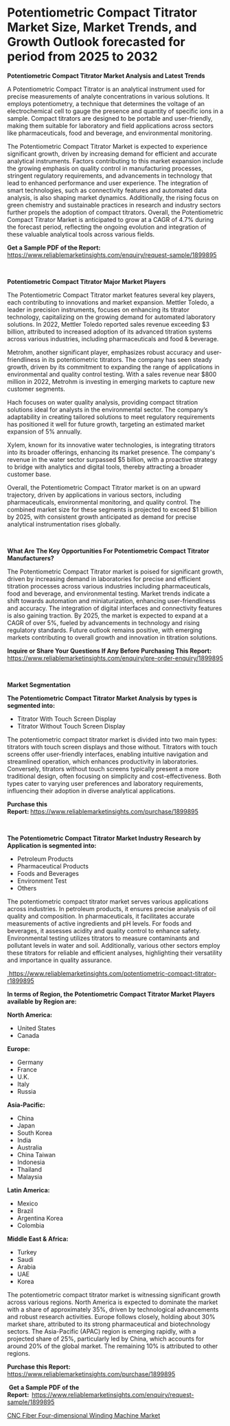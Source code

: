 <p><h1>Potentiometric Compact Titrator Market Size, Market Trends, and Growth Outlook forecasted for period from 2025 to 2032</h1></p><p><strong>Potentiometric Compact Titrator Market Analysis and Latest Trends</strong></p>
<p><p>A Potentiometric Compact Titrator is an analytical instrument used for precise measurements of analyte concentrations in various solutions. It employs potentiometry, a technique that determines the voltage of an electrochemical cell to gauge the presence and quantity of specific ions in a sample. Compact titrators are designed to be portable and user-friendly, making them suitable for laboratory and field applications across sectors like pharmaceuticals, food and beverage, and environmental monitoring.</p><p>The Potentiometric Compact Titrator Market is expected to experience significant growth, driven by increasing demand for efficient and accurate analytical instruments. Factors contributing to this market expansion include the growing emphasis on quality control in manufacturing processes, stringent regulatory requirements, and advancements in technology that lead to enhanced performance and user experience. The integration of smart technologies, such as connectivity features and automated data analysis, is also shaping market dynamics. Additionally, the rising focus on green chemistry and sustainable practices in research and industry sectors further propels the adoption of compact titrators. Overall, the Potentiometric Compact Titrator Market is anticipated to grow at a CAGR of 4.7% during the forecast period, reflecting the ongoing evolution and integration of these valuable analytical tools across various fields.</p></p>
<p><strong>Get a Sample PDF of the Report:&nbsp;</strong> <a href="https://www.reliablemarketinsights.com/enquiry/request-sample/1899895?utm_campaign=2648&utm_medium=2&utm_source=Github&utm_content=ia&utm_term=01032025&utm_id=potentiometric-compact-titrator">https://www.reliablemarketinsights.com/enquiry/request-sample/1899895</a></p>
<p>&nbsp;</p>
<p><strong>Potentiometric Compact Titrator Major Market Players</strong></p>
<p><p>The Potentiometric Compact Titrator market features several key players, each contributing to innovations and market expansion. Mettler Toledo, a leader in precision instruments, focuses on enhancing its titrator technology, capitalizing on the growing demand for automated laboratory solutions. In 2022, Mettler Toledo reported sales revenue exceeding $3 billion, attributed to increased adoption of its advanced titration systems across various industries, including pharmaceuticals and food & beverage.</p><p>Metrohm, another significant player, emphasizes robust accuracy and user-friendliness in its potentiometric titrators. The company has seen steady growth, driven by its commitment to expanding the range of applications in environmental and quality control testing. With a sales revenue near $800 million in 2022, Metrohm is investing in emerging markets to capture new customer segments.</p><p>Hach focuses on water quality analysis, providing compact titration solutions ideal for analysts in the environmental sector. The company’s adaptability in creating tailored solutions to meet regulatory requirements has positioned it well for future growth, targeting an estimated market expansion of 5% annually.</p><p>Xylem, known for its innovative water technologies, is integrating titrators into its broader offerings, enhancing its market presence. The company's revenue in the water sector surpassed $5 billion, with a proactive strategy to bridge with analytics and digital tools, thereby attracting a broader customer base.</p><p>Overall, the Potentiometric Compact Titrator market is on an upward trajectory, driven by applications in various sectors, including pharmaceuticals, environmental monitoring, and quality control. The combined market size for these segments is projected to exceed $1 billion by 2025, with consistent growth anticipated as demand for precise analytical instrumentation rises globally.</p></p>
<p>&nbsp;</p>
<p><strong>What Are The Key Opportunities For Potentiometric Compact Titrator Manufacturers?</strong></p>
<p><p>The Potentiometric Compact Titrator market is poised for significant growth, driven by increasing demand in laboratories for precise and efficient titration processes across various industries including pharmaceuticals, food and beverage, and environmental testing. Market trends indicate a shift towards automation and miniaturization, enhancing user-friendliness and accuracy. The integration of digital interfaces and connectivity features is also gaining traction. By 2025, the market is expected to expand at a CAGR of over 5%, fueled by advancements in technology and rising regulatory standards. Future outlook remains positive, with emerging markets contributing to overall growth and innovation in titration solutions.</p></p>
<p><strong>Inquire or Share Your Questions If Any Before Purchasing This Report:</strong> <a href="https://www.reliablemarketinsights.com/enquiry/pre-order-enquiry/1899895?utm_campaign=2648&utm_medium=2&utm_source=Github&utm_content=ia&utm_term=01032025&utm_id=potentiometric-compact-titrator">https://www.reliablemarketinsights.com/enquiry/pre-order-enquiry/1899895</a></p>
<p>&nbsp;</p>
<p><strong>Market Segmentation</strong></p>
<p><strong>The Potentiometric Compact Titrator Market Analysis by types is segmented into:</strong></p>
<p><ul><li>Titrator With Touch Screen Display</li><li>Titrator Without Touch Screen Display</li></ul></p>
<p><p>The potentiometric compact titrator market is divided into two main types: titrators with touch screen displays and those without. Titrators with touch screens offer user-friendly interfaces, enabling intuitive navigation and streamlined operation, which enhances productivity in laboratories. Conversely, titrators without touch screens typically present a more traditional design, often focusing on simplicity and cost-effectiveness. Both types cater to varying user preferences and laboratory requirements, influencing their adoption in diverse analytical applications.</p></p>
<p><strong>Purchase this Report:&nbsp;</strong><a href="https://www.reliablemarketinsights.com/purchase/1899895?utm_campaign=2648&utm_medium=2&utm_source=Github&utm_content=ia&utm_term=01032025&utm_id=potentiometric-compact-titrator">https://www.reliablemarketinsights.com/purchase/1899895</a></p>
<p>&nbsp;</p>
<p><strong>The Potentiometric Compact Titrator Market Industry Research by Application is segmented into:</strong></p>
<p><ul><li>Petroleum Products</li><li>Pharmaceutical Products</li><li>Foods and Beverages</li><li>Environment Test</li><li>Others</li></ul></p>
<p><p>The potentiometric compact titrator market serves various applications across industries. In petroleum products, it ensures precise analysis of oil quality and composition. In pharmaceuticals, it facilitates accurate measurements of active ingredients and pH levels. For foods and beverages, it assesses acidity and quality control to enhance safety. Environmental testing utilizes titrators to measure contaminants and pollutant levels in water and soil. Additionally, various other sectors employ these titrators for reliable and efficient analyses, highlighting their versatility and importance in quality assurance.</p></p>
<p><a href="https://www.reliablemarketinsights.com/potentiometric-compact-titrator-r1899895?utm_campaign=2648&utm_medium=2&utm_source=Github&utm_content=ia&utm_term=01032025&utm_id=potentiometric-compact-titrator">&nbsp;https://www.reliablemarketinsights.com/potentiometric-compact-titrator-r1899895</a></p>
<p><strong>In terms of Region, the Potentiometric Compact Titrator Market Players available by Region are:</strong></p>
<p>
    <p> <strong> North America: </strong>
        <ul>
            <li>United States</li>
            <li>Canada</li>
        </ul>
        </p> 
    <p> <strong> Europe: </strong>
        <ul>
            <li>Germany</li>
            <li>France</li>
            <li>U.K.</li>
            <li>Italy</li>
            <li>Russia</li>
        </ul>
        </p> 
    <p> <strong> Asia-Pacific: </strong>
        <ul>
            <li>China</li>
            <li>Japan</li>
            <li>South Korea</li>
            <li>India</li>
            <li>Australia</li>
            <li>China Taiwan</li>
            <li>Indonesia</li>
            <li>Thailand</li>
            <li>Malaysia</li>
        </ul>
        </p> 
    <p> <strong> Latin America: </strong>
        <ul>
            <li>Mexico</li>
            <li>Brazil</li>
            <li>Argentina Korea</li>
            <li>Colombia</li>
        </ul>
        </p> 
    <p> <strong> Middle East & Africa: </strong>
        <ul>
            <li>Turkey</li>
            <li>Saudi</li>
            <li>Arabia</li>
            <li>UAE</li>
            <li>Korea</li>
        </ul>
    </p>
    </p>
<p><p>The potentiometric compact titrator market is witnessing significant growth across various regions. North America is expected to dominate the market with a share of approximately 35%, driven by technological advancements and robust research activities. Europe follows closely, holding about 30% market share, attributed to its strong pharmaceutical and biotechnology sectors. The Asia-Pacific (APAC) region is emerging rapidly, with a projected share of 25%, particularly led by China, which accounts for around 20% of the global market. The remaining 10% is attributed to other regions.</p></p>
<p><strong>Purchase this Report: </strong><a href="https://www.reliablemarketinsights.com/purchase/1899895?utm_campaign=2648&utm_medium=2&utm_source=Github&utm_content=ia&utm_term=01032025&utm_id=potentiometric-compact-titrator">https://www.reliablemarketinsights.com/purchase/1899895</a></p>
<p>&nbsp;<strong>Get a Sample PDF of the Report:&nbsp;&nbsp;</strong><a href="https://www.reliablemarketinsights.com/enquiry/request-sample/1899895?utm_campaign=2648&utm_medium=2&utm_source=Github&utm_content=ia&utm_term=01032025&utm_id=potentiometric-compact-titrator">https://www.reliablemarketinsights.com/enquiry/request-sample/1899895</a></p>
<p><strong></strong></p>
<p><p><a href="https://github.com/nafidurii/Market-Research-Report-List-1/blob/main/cnc-fiber-four-dimensional-winding-machine-market.md?utm_campaign=2648&utm_medium=2&utm_source=Github&utm_content=ia&utm_term=01032025&utm_id=potentiometric-compact-titrator">CNC Fiber Four-dimensional Winding Machine Market</a></p></p>